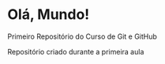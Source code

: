 # Olá, Mundo!
 Primeiro Repositório do Curso de Git e GitHub

 Repositório criado durante a primeira aula
